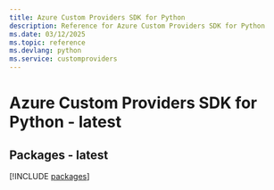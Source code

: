 ```yaml
---
title: Azure Custom Providers SDK for Python
description: Reference for Azure Custom Providers SDK for Python
ms.date: 03/12/2025
ms.topic: reference
ms.devlang: python
ms.service: customproviders
---
```

# Azure Custom Providers SDK for Python - latest
## Packages - latest
[!INCLUDE [packages](custom-providers-index.md)]